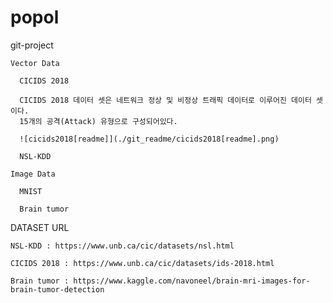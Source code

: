 # popol

git-project

  <Deep Learning Project>
    
    Vector Data
    
      CICIDS 2018
      
      CICIDS 2018 데이터 셋은 네트워크 정상 및 비정상 트래픽 데이터로 이루어진 데이터 셋이다.
      15개의 공격(Attack) 유형으로 구성되어있다.
      
      ![cicids2018[readme]](./git_readme/cicids2018[readme].png)
      
      NSL-KDD
      
    Image Data
    
      MNIST
      
      Brain tumor
      

DATASET URL

	NSL-KDD : https://www.unb.ca/cic/datasets/nsl.html

	CICIDS 2018 : https://www.unb.ca/cic/datasets/ids-2018.html
	
	Brain tumor : https://www.kaggle.com/navoneel/brain-mri-images-for-brain-tumor-detection
